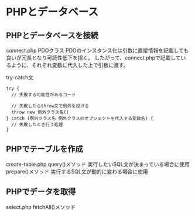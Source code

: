 # PHPとデータベース

## PHPとデータベースを接続
connect.php
PDOクラス
  PDOのインスタンス化は引数に直接情報を記載しても良いが冗長となり可読性低下を招く。
  したがって、connect.phpで記載しているように、それぞれ変数に代入した上で引数に渡す。

try-catch文
```
try {
  // 失敗する可能性があるコード

  // 失敗したらthrow文で例外を投げる
  throw new 例外クラス名()
} catch (例外クラス名 例外クラスのオブジェクトを代入する変数名) {
  // 失敗したとき行う処理
}
```

## PHPでテーブルを作成
create-table.php
query()メソッド
  実行したいSQL文が決まっている場合に使用
prepare()メソッド
  実行するSQL文が動的に変わる場合に使用

## PHPでデータを取得
select.php
fetchAll()メソッド
